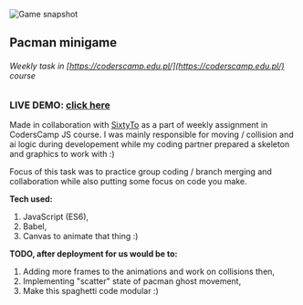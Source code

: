![Game snapshot](https://github.com/Micozus/Pacman-MiniGame/blob/master/pacman-snapshot.JPG)

## Pacman minigame
######  Weekly task in [https://coderscamp.edu.pl/](https://coderscamp.edu.pl/) course

### **LIVE DEMO:** [click here](https://micozus.github.io/Pacman-MiniGame/)

Made in collaboration with [SixtyTo](https://github.com/sixtyto/) as a part of weekly assignment in CodersCamp JS course. 
I was mainly responsible for moving / collision and ai logic during developement while my coding partner prepared a skeleton and graphics to work with :)

Focus of this task was to practice group coding / branch merging and collaboration while also putting some focus on code you make.

**Tech used:**
1) JavaScript (ES6),
2) Babel,
3) Canvas to animate that thing :) 

**TODO, after deployment for us would be to:**
1) Adding more frames to the animations and work on collisions then,
2) Implementing "scatter" state of pacman ghost movement,
3) Make this spaghetti code modular :) 

